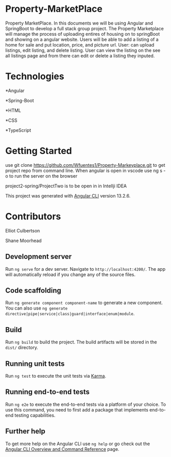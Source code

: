 # Property-MarketPlace
Property MarketPlace. In this documents we will be using Angular and SpringBoot to develop a full stack group project.
The Property Marketplace will manage the process of uploading entires of housing on to springBoot and showing on a angular website.
Users will be able to add a listing of a home for sale and put location, price, and picture url.
User: can upload listings, edit listing, and delete listing.
User can view the listing on the see all listings page and from there can edit or delete a listing they inputed.

# Technologies
*Angular

*Spring-Boot

*HTML

*CSS

*TypeScript


# Getting Started 
use git clone https://github.com/Wfuentes1/Property-Markeyplace.git to get project repo from command line.
When angular is open in vscode use ng s -o to run the server on the browser

project2-spring/ProjectTwo is to be open in in Intellji IDEA




This project was generated with [Angular CLI](https://github.com/angular/angular-cli) version 13.2.6.




# Contributors
Elliot Culbertson

Shane Moorhead

## Development server

Run `ng serve` for a dev server. Navigate to `http://localhost:4200/`. The app will automatically reload if you change any of the source files.

## Code scaffolding

Run `ng generate component component-name` to generate a new component. You can also use `ng generate directive|pipe|service|class|guard|interface|enum|module`.

## Build

Run `ng build` to build the project. The build artifacts will be stored in the `dist/` directory.

## Running unit tests

Run `ng test` to execute the unit tests via [Karma](https://karma-runner.github.io).

## Running end-to-end tests

Run `ng e2e` to execute the end-to-end tests via a platform of your choice. To use this command, you need to first add a package that implements end-to-end testing capabilities.

## Further help

To get more help on the Angular CLI use `ng help` or go check out the [Angular CLI Overview and Command Reference](https://angular.io/cli) page.
